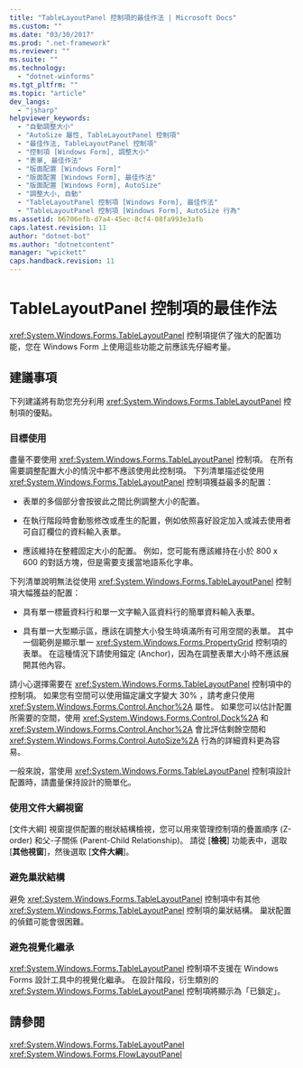 ```yaml
---
title: "TableLayoutPanel 控制項的最佳作法 | Microsoft Docs"
ms.custom: ""
ms.date: "03/30/2017"
ms.prod: ".net-framework"
ms.reviewer: ""
ms.suite: ""
ms.technology: 
  - "dotnet-winforms"
ms.tgt_pltfrm: ""
ms.topic: "article"
dev_langs: 
  - "jsharp"
helpviewer_keywords: 
  - "自動調整大小"
  - "AutoSize 屬性, TableLayoutPanel 控制項"
  - "最佳作法, TableLayoutPanel 控制項"
  - "控制項 [Windows Form], 調整大小"
  - "表單, 最佳作法"
  - "版面配置 [Windows Form]"
  - "版面配置 [Windows Form], 最佳作法"
  - "版面配置 [Windows Form], AutoSize"
  - "調整大小, 自動"
  - "TableLayoutPanel 控制項 [Windows Form], 最佳作法"
  - "TableLayoutPanel 控制項 [Windows Form], AutoSize 行為"
ms.assetid: b6706efb-d7a4-45ec-8cf4-08fa993e3afb
caps.latest.revision: 11
author: "dotnet-bot"
ms.author: "dotnetcontent"
manager: "wpickett"
caps.handback.revision: 11
---
```

# TableLayoutPanel 控制項的最佳作法
<xref:System.Windows.Forms.TableLayoutPanel> 控制項提供了強大的配置功能，您在 Windows Form 上使用這些功能之前應該先仔細考量。  
  
## 建議事項  
 下列建議將有助您充分利用 <xref:System.Windows.Forms.TableLayoutPanel> 控制項的優點。  
  
### 目標使用  
 盡量不要使用 <xref:System.Windows.Forms.TableLayoutPanel> 控制項。  在所有需要調整配置大小的情況中都不應該使用此控制項。  下列清單描述從使用 <xref:System.Windows.Forms.TableLayoutPanel> 控制項獲益最多的配置：  
  
-   表單的多個部分會按彼此之間比例調整大小的配置。  
  
-   在執行階段時會動態修改或產生的配置，例如依照喜好設定加入或減去使用者可自訂欄位的資料輸入表單。  
  
-   應該維持在整體固定大小的配置。  例如，您可能有應該維持在小於 800 x 600 的對話方塊，但是需要支援當地語系化字串。  
  
 下列清單說明無法從使用 <xref:System.Windows.Forms.TableLayoutPanel> 控制項大幅獲益的配置：  
  
-   具有單一標籤資料行和單一文字輸入區資料行的簡單資料輸入表單。  
  
-   具有單一大型顯示區，應該在調整大小發生時填滿所有可用空間的表單。  其中一個範例是顯示單一 <xref:System.Windows.Forms.PropertyGrid> 控制項的表單。  在這種情況下請使用錨定 \(Anchor\)，因為在調整表單大小時不應該展開其他內容。  
  
 請小心選擇需要在 <xref:System.Windows.Forms.TableLayoutPanel> 控制項中的控制項。  如果您有空間可以使用錨定讓文字變大 30% ，請考慮只使用 <xref:System.Windows.Forms.Control.Anchor%2A> 屬性。  如果您可以估計配置所需要的空間，使用 <xref:System.Windows.Forms.Control.Dock%2A> 和 <xref:System.Windows.Forms.Control.Anchor%2A> 會比評估剩餘空間和 <xref:System.Windows.Forms.Control.AutoSize%2A> 行為的詳細資料更為容易。  
  
 一般來說，當使用 <xref:System.Windows.Forms.TableLayoutPanel> 控制項設計配置時，請盡量保持設計的簡單化。  
  
### 使用文件大綱視窗  
 \[文件大綱\] 視窗提供配置的樹狀結構檢視，您可以用來管理控制項的疊置順序 \(Z\-order\) 和父\-子關係 \(Parent\-Child Relationship\)。  請從 \[**檢視**\] 功能表中，選取 \[**其他視窗**\]，然後選取 \[**文件大綱**\]。  
  
### 避免巢狀結構  
 避免 <xref:System.Windows.Forms.TableLayoutPanel> 控制項中有其他 <xref:System.Windows.Forms.TableLayoutPanel> 控制項的巢狀結構。  巢狀配置的偵錯可能會很困難。  
  
### 避免視覺化繼承  
 <xref:System.Windows.Forms.TableLayoutPanel> 控制項不支援在 Windows Forms 設計工具中的視覺化繼承。  在設計階段，衍生類別的 <xref:System.Windows.Forms.TableLayoutPanel> 控制項將顯示為「已鎖定」。  
  
## 請參閱  
 <xref:System.Windows.Forms.TableLayoutPanel>   
 <xref:System.Windows.Forms.FlowLayoutPanel>